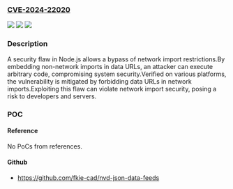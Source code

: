 ### [CVE-2024-22020](https://cve.mitre.org/cgi-bin/cvename.cgi?name=CVE-2024-22020)
![](https://img.shields.io/static/v1?label=Product&message=Node.js&color=blue)
![](https://img.shields.io/static/v1?label=Version&message=21.6.1%3C%3D%2021.6.1%20&color=brighgreen)
![](https://img.shields.io/static/v1?label=Vulnerability&message=n%2Fa&color=brighgreen)

### Description

A security flaw in Node.js  allows a bypass of network import restrictions.By embedding non-network imports in data URLs, an attacker can execute arbitrary code, compromising system security.Verified on various platforms, the vulnerability is mitigated by forbidding data URLs in network imports.Exploiting this flaw can violate network import security, posing a risk to developers and servers.

### POC

#### Reference
No PoCs from references.

#### Github
- https://github.com/fkie-cad/nvd-json-data-feeds

